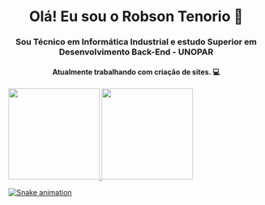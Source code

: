 <h1 align="center">Olá! Eu sou o Robson Tenorio 👋</h1>

<h3 align="center">Sou Técnico em Informática Industrial e estudo Superior em Desenvolvimento Back-End - UNOPAR</h3>

<h4 align="center">Atualmente trabalhando com criação de sites. 💻</h4>

<div>
  <a href="https://github.com/rtenorioh">
  <img height="180em" src="https://github-readme-stats.vercel.app/api?username=rtenorioh&show_icons=true&theme=chartreuse-dark&include_all_commits=true&count_private=true" />
  <img height="180em" src="https://github-readme-stats.vercel.app/api/top-langs/?username=rtenorioh&layout=compact&langs_count=16&theme=chartreuse-dark" />
<div>
  
  ![Snake animation](https://github.com/rtenorioh/rafaballerini/blob/output/github-contribution-grid-snake.svg)
